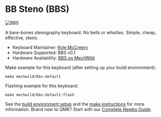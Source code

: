 # BB Steno (BBS)

![BBS](https://i.imgur.com/XIjlzKOh.png)

A bare-bones stenography keyboard. No bells or whistles. Simple, cheap, effective, steno.

* Keyboard Maintainer: [Kyle McCreery](https://github.com/kylemccreery)
* Hardware Supported: BBS v0.1
* Hardware Availability: [BBS on MechWild](https://mechwild.com/product/bb-steno/)

Make example for this keyboard (after setting up your build environment):

    make mechwild/bbs:default

Flashing example for this keyboard:

    make mechwild/bbs:default:flash

See the [build environment setup](https://docs.qmk.fm/#/getting_started_build_tools) and the [make instructions](https://docs.qmk.fm/#/getting_started_make_guide) for more information. Brand new to QMK? Start with our [Complete Newbs Guide](https://docs.qmk.fm/#/newbs).
